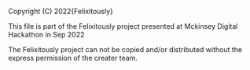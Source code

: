 Copyright (C) 2022{Felixitously} 

This file is part of the Felixitously project presented at Mckinsey Digital Hackathon in Sep 2022

The Felixitously project can not be copied and/or distributed without the express permission of the creater team.
